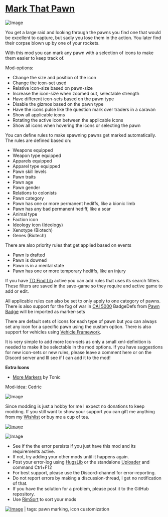 # [Mark That Pawn](https://steamcommunity.com/sharedfiles/filedetails/?id=3056996662)

![Image](https://i.imgur.com/iCj5o7O.png)

You get a large raid and looking through the pawns you find one that would be excellent to capture, but sadly you lose them in the action. You later find their corpse blown up by one of your rockets.

With this mod you can mark any pawn with a selection of icons to make them easier to keep track of.

Mod-options:


- Change the size and position of the icon
- Change the icon-set used 
- Relative icon-size based on pawn-size
- Increase the icon-size when zoomed out, selectable strength
- Have different icon-sets based on the pawn type
- Disable the gizmos based on the pawn type
- Have the icons pulse like the question mark over traders in a caravan
- Show all applicable icons
- Rotating the active icon between the applicable icons
- Show all icons when hovering the icons or selecting the pawn



You can define rules to make spawning pawns get marked automatically. The rules are defined based on:


- Weapons equipped
- Weapon type equipped
- Apparels equipped
- Apparel type equipped
- Pawn skill levels
- Pawn traits
- Pawn age
- Pawn gender
- Relations to colonists
- Pawn category
- Pawn has one or more permanent hediffs, like a bionic limb
- Pawn has any bad permanent hediff, like a scar
- Animal type
- Faction icon
- Ideology icon (Ideology)
- Xenotype (Biotech)
- Genes (Biotech)



There are also priority rules that get applied based on events


- Pawn is drafted
- Pawn is downed
- Pawn is in a mental state
- Pawn has one or more temporary hediffs, like an injury



If you have [TD Find Lib](https://steamcommunity.com/sharedfiles/filedetails/?id=2895299310) active you can add rules that uses its search filters. These filters are saved in the save-game so they require and active game to add or edit.

All applicable rules can also be set to only apply to one category of pawns.
There is also support for the fog of war in [CAI 5000](https://steamcommunity.com/sharedfiles/filedetails/?id=2938891185)
BadgeDefs from [Pawn Badge](https://steamcommunity.com/sharedfiles/filedetails/?id=2526040241) will be imported as marker-sets

There are default sets of icons for each type of pawn but you can always set any icon for a specific pawn using the custom option. There is also support for vehicles using [Vehicle Framework](https://steamcommunity.com/workshop/filedetails/?id=3014915404).

It is very simple to add more Icon-sets as only a small xml-definition is needed to make it be selectable in the mod options. If you have suggestions for new icon-sets or new rules, please leave a comment here or on the Discord server and Ill see if I can add it to the mod!

**Extra Icons**


- [More Markers](https://steamcommunity.com/sharedfiles/filedetails/?id=3218640675) by Tonic



Mod-idea: Cedric

![Image](https://i.imgur.com/Ds0rBAD.png)

Since modding is just a hobby for me I expect no donations to keep modding. If you still want to show your support you can gift me anything from my [Wishlist](https://store.steampowered.com/wishlist/id/Mlie) or buy me a cup of tea.

[![Image](https://i.imgur.com/VWG0yff.png)](https://ko-fi.com/G2G55DDYD)

![Image](https://i.imgur.com/5xwDG6H.png)



-  See if the the error persists if you just have this mod and its requirements active.
-  If not, try adding your other mods until it happens again.
-  Post your error-log using [HugsLib](https://steamcommunity.com/workshop/filedetails/?id=818773962) or the standalone [Uploader](https://steamcommunity.com/sharedfiles/filedetails/?id=2873415404) and command Ctrl+F12
-  For best support, please use the Discord-channel for error-reporting.
-  Do not report errors by making a discussion-thread, I get no notification of that.
-  If you have the solution for a problem, please post it to the GitHub repository.
-  Use [RimSort](https://github.com/RimSort/RimSort/releases/latest) to sort your mods

 

[![Image](https://img.shields.io/github/v/release/emipa606/MarkThatPawn?label=latest%20version&style=plastic&labelColor=0070cd&color=white)](https://steamcommunity.com/sharedfiles/filedetails/changelog/3056996662) | tags: pawn marking,  icon customization
